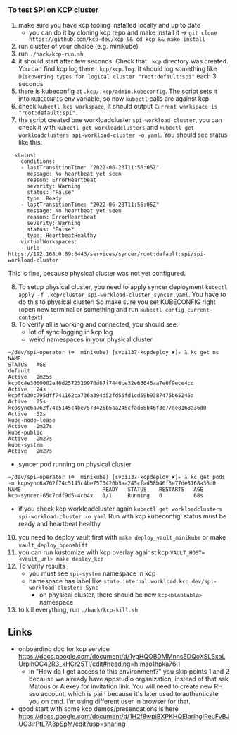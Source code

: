 ### To test SPI on KCP cluster

1. make sure you have kcp tooling installed locally and up to date
    - you can do it by cloning kcp repo and make install it -> `git clone https://github.com/kcp-dev/kcp && cd kcp && make install`
2. run cluster of your choice (e.g. minikube)
3. run `./hack/kcp-run.sh`
4. it should start after few seconds. Check that `.kcp` directory was created. You can find kcp log there `.kcp/kcp.log`. It should log something like `Discovering types for logical cluster "root:default:spi"` each 3 seconds
5. there is kubeconfig at `.kcp/.kcp/admin.kubeconfig`. The script sets it into `KUBECONFIG` env variable, so now `kubectl` calls are against kcp
6. check `kubectl kcp workspace`, it should output `Current workspace is "root:default:spi".`
7. the script created one workloadcluster `spi-workload-cluster`, you can check it with `kubectl get workloadclusters` and `kubectl get workloadclusters spi-workload-cluster -o yaml`. You should see status like this:
```
  status:
    conditions:
    - lastTransitionTime: "2022-06-23T11:56:05Z"
      message: No heartbeat yet seen
      reason: ErrorHeartbeat
      severity: Warning
      status: "False"
      type: Ready
    - lastTransitionTime: "2022-06-23T11:56:05Z"
      message: No heartbeat yet seen
      reason: ErrorHeartbeat
      severity: Warning
      status: "False"
      type: HeartbeatHealthy
    virtualWorkspaces:
    - url: https://192.168.0.89:6443/services/syncer/root:default:spi/spi-workload-cluster
```
This is fine, because physical cluster was not yet configured.

8. To setup physical cluster, you need to apply syncer deployment `kubectl apply -f .kcp/cluster_spi-workload-cluster_syncer.yaml`. You have to do this to physical cluster! So make sure you set KUBECONFIG right (open new terminal or something and run `kubectl config current-context`)
9. To verify all is working and connected, you should see:
    - lot of sync logging in kcp.log
    - weird namespaces in your physical cluster
  ```
~/dev/spi-operator (☸  minikube) [svpi137-kcpdeploy ✘]✭ λ kc get ns
NAME                                                              STATUS   AGE
default                                                           Active   2m25s
kcp0c4e3060002e46d2572520970d87f7446ce32e63046aa7e6f9ece4cc       Active   24s
kcpffa30c795dff741162ca736a394d52fd56fd1cd59b9387475b65245a       Active   25s
kcpsync6a762f74c5145c4be7573426b5aa245cfad58b46f3e77de8168a36d0   Active   32s
kube-node-lease                                                   Active   2m27s
kube-public                                                       Active   2m27s
kube-system                                                       Active   2m27s
```

- syncer pod running on physical cluster

```
~/dev/spi-operator (☸  minikube) [svpi137-kcpdeploy ✘]✭ λ kc get pods -n kcpsync6a762f74c5145c4be7573426b5aa245cfad58b46f3e77de8168a36d0
NAME                          READY   STATUS    RESTARTS   AGE
kcp-syncer-65c7cdf9d5-4cb4x   1/1     Running   0          68s
```
- if you check kcp workloadcluster again `kubectl get workloadclusters spi-workload-cluster -o yaml` Run with kcp kubeconfig! status must be ready and heartbeat healthy

10. you need to deploy vault  first with `make deploy_vault_minikube` or make `vault_deploy_openshift`
11. you can run kustomize with kcp overlay against kcp `VAULT_HOST=<vault_url> make deploy_kcp`
12. To verify results
    - you must see `spi-system` namespace in kcp
    - namespace has label like `state.internal.workload.kcp.dev/spi-workload-cluster: Sync`
      - on physical cluster, there should be new `kcp<blablabla>` namespace
13. to kill everything, run `./hack/kcp-kill.sh`



## Links
 - onboarding doc for kcp service https://docs.google.com/document/d/1ygHQOBDMMnnsEDQoXSLSxaLUrplhOC42R3_kHCr25TI/edit#heading=h.mao1hpka76i1
   - in "How do I get access to this environment?" you skip points 1 and 2 because we already have appstudio organization, instead of that ask Matous or Alexey for invitation link. You will need to create new RH sso account, which is pain because it's later used to authenticate you on cmd. I'm using different user in browser for that. 
 - good start with some kcp demos/presendations is here https://docs.google.com/document/d/1H2f8wpiBXPKHQEIarihgIReuFvBJUO3irPtL7A3pSpM/edit?usp=sharing